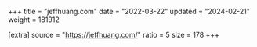+++
title = "jeffhuang.com"
date = "2022-03-22"
updated = "2024-02-21"
weight = 181912

[extra]
source = "https://jeffhuang.com/"
ratio = 5
size = 178
+++
